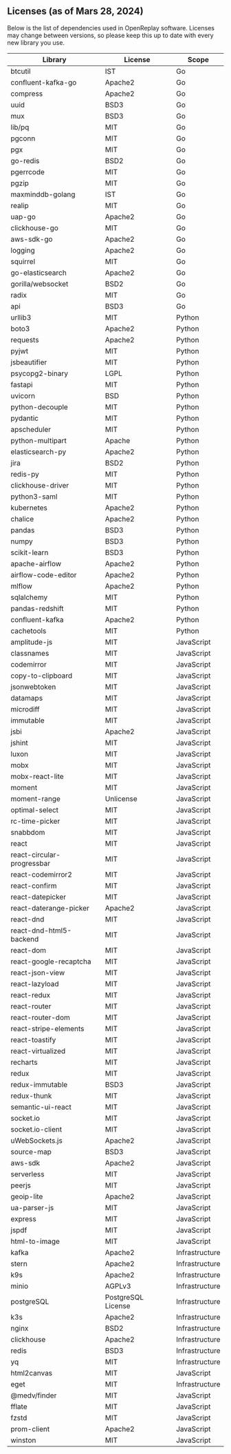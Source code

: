## Licenses (as of Mars 28, 2024)

Below is the list of dependencies used in OpenReplay software. Licenses may change between versions, so please keep this
up to date with every new library you use.

| Library                    | License            | Scope          |
|----------------------------|--------------------|----------------|
| btcutil                    | IST                | Go             |
| confluent-kafka-go         | Apache2            | Go             |
| compress                   | Apache2            | Go             |
| uuid                       | BSD3               | Go             |
| mux                        | BSD3               | Go             |
| lib/pq                     | MIT                | Go             |
| pgconn                     | MIT                | Go             |
| pgx                        | MIT                | Go             |
| go-redis                   | BSD2               | Go             |
| pgerrcode                  | MIT                | Go             |
| pgzip                      | MIT                | Go             |
| maxminddb-golang           | IST                | Go             |
| realip                     | MIT                | Go             |
| uap-go                     | Apache2            | Go             |
| clickhouse-go              | MIT                | Go             |
| aws-sdk-go                 | Apache2            | Go             |
| logging                    | Apache2            | Go             |
| squirrel                   | MIT                | Go             |
| go-elasticsearch           | Apache2            | Go             |
| gorilla/websocket          | BSD2               | Go             |
| radix                      | MIT                | Go             |
| api                        | BSD3               | Go             |
| urllib3                    | MIT                | Python         |
| boto3                      | Apache2            | Python         |
| requests                   | Apache2            | Python         |
| pyjwt                      | MIT                | Python         |
| jsbeautifier               | MIT                | Python         |
| psycopg2-binary            | LGPL               | Python         |
| fastapi                    | MIT                | Python         |
| uvicorn                    | BSD                | Python         |
| python-decouple            | MIT                | Python         |
| pydantic                   | MIT                | Python         |
| apscheduler                | MIT                | Python         |
| python-multipart           | Apache             | Python         |
| elasticsearch-py           | Apache2            | Python         |
| jira                       | BSD2               | Python         |
| redis-py                   | MIT                | Python         |
| clickhouse-driver          | MIT                | Python         |
| python3-saml               | MIT                | Python         |
| kubernetes                 | Apache2            | Python         |
| chalice                    | Apache2            | Python         |
| pandas                     | BSD3               | Python         |
| numpy                      | BSD3               | Python         |
| scikit-learn               | BSD3               | Python         |
| apache-airflow             | Apache2            | Python         |
| airflow-code-editor        | Apache2            | Python         |
| mlflow                     | Apache2            | Python         |
| sqlalchemy                 | MIT                | Python         |
| pandas-redshift            | MIT                | Python         |
| confluent-kafka            | Apache2            | Python         |
| cachetools                 | MIT                | Python         |
| amplitude-js               | MIT                | JavaScript     |
| classnames                 | MIT                | JavaScript     |
| codemirror                 | MIT                | JavaScript     |
| copy-to-clipboard          | MIT                | JavaScript     |
| jsonwebtoken               | MIT                | JavaScript     |
| datamaps                   | MIT                | JavaScript     |
| microdiff                  | MIT                | JavaScript     |
| immutable                  | MIT                | JavaScript     |
| jsbi                       | Apache2            | JavaScript     |
| jshint                     | MIT                | JavaScript     |
| luxon                      | MIT                | JavaScript     |
| mobx                       | MIT                | JavaScript     |
| mobx-react-lite            | MIT                | JavaScript     |
| moment                     | MIT                | JavaScript     |
| moment-range               | Unlicense          | JavaScript     |
| optimal-select             | MIT                | JavaScript     |
| rc-time-picker             | MIT                | JavaScript     |
| snabbdom                   | MIT                | JavaScript     |
| react                      | MIT                | JavaScript     |
| react-circular-progressbar | MIT                | JavaScript     |
| react-codemirror2          | MIT                | JavaScript     |
| react-confirm              | MIT                | JavaScript     |
| react-datepicker           | MIT                | JavaScript     |
| react-daterange-picker     | Apache2            | JavaScript     |
| react-dnd                  | MIT                | JavaScript     |
| react-dnd-html5-backend    | MIT                | JavaScript     |
| react-dom                  | MIT                | JavaScript     |
| react-google-recaptcha     | MIT                | JavaScript     |
| react-json-view            | MIT                | JavaScript     |
| react-lazyload             | MIT                | JavaScript     |
| react-redux                | MIT                | JavaScript     |
| react-router               | MIT                | JavaScript     |
| react-router-dom           | MIT                | JavaScript     |
| react-stripe-elements      | MIT                | JavaScript     |
| react-toastify             | MIT                | JavaScript     |
| react-virtualized          | MIT                | JavaScript     |
| recharts                   | MIT                | JavaScript     |
| redux                      | MIT                | JavaScript     |
| redux-immutable            | BSD3               | JavaScript     |
| redux-thunk                | MIT                | JavaScript     |
| semantic-ui-react          | MIT                | JavaScript     |
| socket.io                  | MIT                | JavaScript     |
| socket.io-client           | MIT                | JavaScript     |
| uWebSockets.js             | Apache2            | JavaScript     |
| source-map                 | BSD3               | JavaScript     |
| aws-sdk                    | Apache2            | JavaScript     |
| serverless                 | MIT                | JavaScript     |
| peerjs                     | MIT                | JavaScript     |
| geoip-lite                 | Apache2            | JavaScript     |
| ua-parser-js               | MIT                | JavaScript     |
| express                    | MIT                | JavaScript     |
| jspdf                      | MIT                | JavaScript     |
| html-to-image              | MIT                | JavaScript     |
| kafka                      | Apache2            | Infrastructure |
| stern                      | Apache2            | Infrastructure |
| k9s                        | Apache2            | Infrastructure |
| minio                      | AGPLv3             | Infrastructure |
| postgreSQL                 | PostgreSQL License | Infrastructure |
| k3s                        | Apache2            | Infrastructure |
| nginx                      | BSD2               | Infrastructure |
| clickhouse                 | Apache2            | Infrastructure |
| redis                      | BSD3               | Infrastructure |
| yq                         | MIT                | Infrastructure |
| html2canvas                | MIT                | JavaScript     |
| eget                       | MIT                | Infrastructure |
| @medv/finder               | MIT                | JavaScript     |
| fflate                     | MIT                | JavaScript     |
| fzstd                      | MIT                | JavaScript     |
| prom-client                | Apache2            | JavaScript     |
| winston                    | MIT                | JavaScript     |

